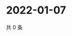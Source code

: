 # 2022-01-07

共 0 条

<!-- BEGIN WEIBO -->
<!-- 最后更新时间 Fri Jan 07 2022 14:00:51 GMT+0800 (China Standard Time) -->

<!-- END WEIBO -->
